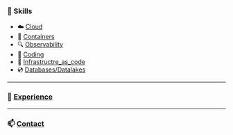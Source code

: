 
### :gem:  Skills 
- :cloud: [Cloud](/Cloud_skills)   
- :ship: [Containers](/containers)  
- :mag: [Observability](/monitoring)  
- :crystal_ball: [Coding](/programming)    
- :ferris_wheel: [Infrastructre_as_code](/iac)  
- :cd: [Databases/Datalakes](/databases)

---   

###   :briefcase: [Experience](/mp_experience)
---
### :mailbox: [Contact](/page/about) 